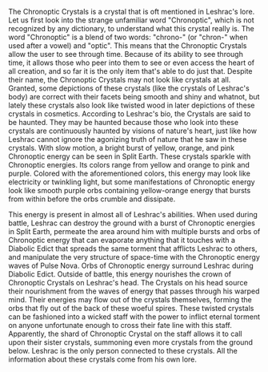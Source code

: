The Chronoptic Crystals is a crystal that is oft mentioned in Leshrac's lore.
Let us first look into the strange unfamiliar word "Chronoptic", which is not recognized by any dictionary, to understand what this crystal really is. The word "Chronoptic" is a blend of two words: "chrono-" (or "chron-" when used after a vowel) and "optic". This means that the Chronoptic Crystals allow the user to see through time. Because of its ability to see through time, it allows those who peer into them to see or even access the heart of all creation, and so far it is the only item that's able to do just that.
Despite their name, the Chronoptic Crystals may not look like crystals at all. Granted, some depictions of these crystals (like the crystals of Leshrac's body) are correct with their facets being smooth and shiny and whatnot, but lately these crystals also look like twisted wood in later depictions of these crystals in cosmetics.
According to Leshrac's bio, the Crystals are said to be haunted. They may be haunted because those who look into these crystals are continuously haunted by visions of nature's heart, just like how Leshrac cannot ignore the agonizing truth of nature that he saw in these crystals.
With slow motion, a bright burst of yellow, orange, and pink Chronoptic energy can be seen in Split Earth.
These crystals sparkle with Chronoptic energies. Its colors range from yellow and orange to pink and purple. Colored with the aforementioned colors, this energy may look like electricity or twinkling light, but some manifestations of Chronoptic energy look like smooth purple orbs containing yellow-orange energy that bursts from within before the orbs crumble and dissipate.

This energy is present in almost all of Leshrac's abilities. When used during battle, Leshrac can destroy the ground with a burst of Chronoptic energies in  Split Earth, permeate the area around him with multiple bursts and orbs of Chronoptic energy that can evaporate anything that it touches with a  Diabolic Edict that spreads the same torment that afflicts Leshrac to others, and manipulate the very structure of space-time with the Chronoptic energy waves of  Pulse Nova.
Orbs of Chronoptic energy surround Leshrac during Diabolic Edict.
Outside of battle, this energy nourishes the crown of Chronoptic Crystals on Leshrac's head. The Crystals on his head source their nourishment from the waves of energy that passes through his warped mind. Their energies may flow out of the crystals themselves, forming the orbs that fly out of the back of these woeful spires.
These twisted crystals can be fashioned into a wicked staff with the power to inflict eternal torment on anyone unfortunate enough to cross their fate line with this staff. Apparently, the shard of Chronoptic Crystal on the staff allows it to call upon their sister crystals, summoning even more crystals from the ground below.
Leshrac is the only person connected to these crystals. All the information about these crystals come from his own lore.
